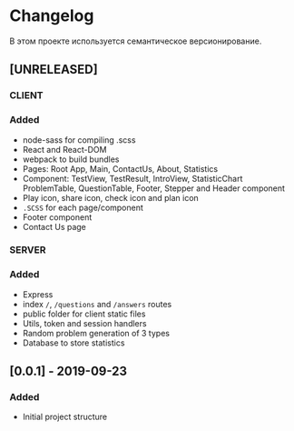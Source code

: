 # Changelog
В этом проекте используется семантическое версионирование.

## [UNRELEASED]
### CLIENT
### Added
- node-sass for compiling .scss
- React and React-DOM
- webpack to build bundles
- Pages: Root App, Main, ContactUs, About, Statistics 
- Component: TestView, TestResult, IntroView, StatisticChart
ProblemTable, QuestionTable, Footer,
Stepper and Header component
- Play icon, share icon, check icon and plan icon
- `.SCSS` for each page/component
- Footer component
- Contact Us page

### SERVER
### Added
- Express
- index `/`, `/questions` and `/answers` routes
- public folder for client static files
- Utils, token and session handlers
- Random problem generation of 3 types
- Database to store statistics
 
## [0.0.1] - 2019-09-23
### Added
- Initial project structure
